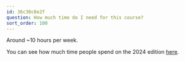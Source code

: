 ```yaml
---
id: 36c30c8e2f
question: How much time do I need for this course?
sort_order: 100
---
```


Around ~10 hours per week.

You can see how much time people spend on the 2024 edition [here](https://courses.datatalks.club/ml-zoomcamp-2024/dashboard).
